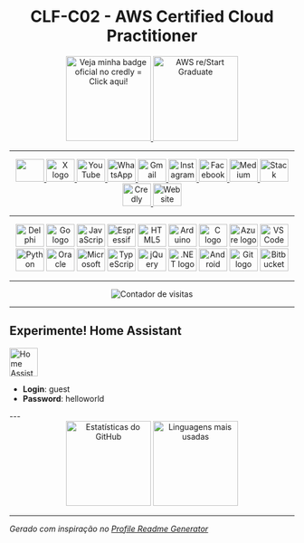 <h1 align="center">CLF-C02 - AWS Certified Cloud Practitioner</h1> 
<div align="center">
  <a href="https://www.credly.com/badges/0a41dca5-6983-464e-b940-10d063661e16/public_url" target="_blank">
    <img 
      src="https://github.com/user-attachments/assets/812cccd0-8fbc-46c6-94b3-deb8060b4e61" 
      alt="Veja minha badge oficial no credly = Click aqui!" 
      width="150"
    >
  </a>
  
  <a href="https://www.credly.com/badges/358bb56a-2611-4fc0-9bff-3b245ef47231/public_url" target="_blank">
    <img 
      src="https://github.com/user-attachments/assets/acf515c9-bd1a-4763-bbca-93b7abcf5357" 
      alt="AWS re/Start Graduate" 
      width="150"
    >
  </a>
</div>  
          
---

<div align="center">
  <a href="https://www.linkedin.com/in/andersongaitolini/" target="_blank">
    <img src="https://cdn.jsdelivr.net/gh/devicons/devicon@latest/icons/linkedin/linkedin-original.svg" width="50" height="40" />          
  </a>
  <a href="https://x.com/gaitolini/" target="_blank">
    <img src="https://simpleicons.org/icons/x.svg" width="50" height="40" alt="X logo" title="X de Anderson Gaitolini" />
  </a>
  <a href="https://www.youtube.com/@gaitolini2009" target="_blank">
    <img src="https://simpleicons.org/icons/youtube.svg" width="50" height="40" alt="YouTube logo" title="YouTube de Anderson Gaitolini" />
  </a>
  <a href="https://www.wa.link/ru0irj" target="_blank">
    <img src="https://simpleicons.org/icons/whatsapp.svg" width="50" height="40" alt="WhatsApp logo" title="WhatsApp de Anderson Gaitolini" />
  </a>
  <a href="mailto:seuemail@gmail.com?subject=Entrando%20em%20contato%20através%20do%20Github&body=Olá,%20estou%20entrando%20em%20contato%20através%20do%20link%20em%20seu%20github.">
    <img src="https://simpleicons.org/icons/gmail.svg" width="50" height="40" alt="Gmail logo" title="Enviar e-mail para Anderson Gaitolini" />
  </a>
  <a href="https://www.instagram.com/gaitolini/" target="_blank">
    <img src="https://simpleicons.org/icons/instagram.svg" width="50" height="40" alt="Instagram logo" title="Instagram de Anderson Gaitolini" />
  </a>
  <a href="https://www.facebook.com/gaitolini" target="_blank">
    <img src="https://simpleicons.org/icons/facebook.svg" width="50" height="40" alt="Facebook logo" title="Facebook de Anderson Gaitolini" />
  </a>
  <a href="https://medium.com/@gaitolini" target="_blank">
    <img src="https://simpleicons.org/icons/medium.svg" width="50" height="40" alt="Medium logo" title="Medium de Anderson Gaitolini" />
  </a>
  <a href="https://stackoverflow.com/users/3979991/anderson-gaitolini" target="_blank">
    <img src="https://simpleicons.org/icons/stackoverflow.svg" width="50" height="40" alt="Stack Overflow logo" title="Stack Overflow de Anderson Gaitolini" />
  </a>
  <a href="https://www.credly.com/users/anderson-gaitolini/badges" target="_blank">
    <img src="https://simpleicons.org/icons/credly.svg" width="50" height="40" alt="Credly logo" title="Credly de Anderson Gaitolini" />
  </a>
  <a href="https://gaitolini.com.br" target="_blank">
    <img src="https://simpleicons.org/icons/internetarchive.svg" width="50" height="40" alt="Website logo" title="Site pessoal de Anderson Gaitolini" />
  </a>
</div>

---

<div align="center">
  <img src="https://cdn-icons-png.flaticon.com/512/5968/5968252.png" width="50" height="40" alt="Delphi logo" title="Delphi" />
  <img src="https://go.dev/blog/go-brand/Go-Logo/SVG/Go-Logo_LightBlue.svg" width="50" height="40" alt="Go logo" title="Go" />
  <img src="https://cdn.jsdelivr.net/gh/devicons/devicon@latest/icons/javascript/javascript-original.svg" width="50" height="40" alt="JavaScript logo" title="JavaScript" />
  <img src="https://www.espressif.com/sites/all/themes/espressif/logo-black.svg" width="50" height="40" alt="Espressif logo" title="Espressif" />
  <img src="https://cdn.jsdelivr.net/gh/devicons/devicon@latest/icons/html5/html5-original.svg" width="50" height="40" alt="HTML5 logo" title="HTML5" />
  <img src="https://cdn.jsdelivr.net/gh/devicons/devicon@latest/icons/arduino/arduino-original.svg" width="50" height="40" alt="Arduino logo" title="Arduino" />
  <img src="https://cdn.jsdelivr.net/gh/devicons/devicon@latest/icons/c/c-original.svg" width="50" height="40" alt="C logo" title="C" />
  <img src="https://cdn.jsdelivr.net/gh/devicons/devicon@latest/icons/azure/azure-original.svg" width="50" height="40" alt="Azure logo" title="Azure" />
  <img src="https://cdn.jsdelivr.net/gh/devicons/devicon@latest/icons/vscode/vscode-original.svg" width="50" height="40" alt="VS Code logo" title="VS Code" />
  <img src="https://cdn.jsdelivr.net/gh/devicons/devicon@latest/icons/python/python-original.svg" width="50" height="40" alt="Python logo" title="Python" />
  <img src="https://cdn.jsdelivr.net/gh/devicons/devicon@latest/icons/oracle/oracle-original.svg" width="50" height="40" alt="Oracle logo" title="Oracle" />
  <img src="https://cdn.jsdelivr.net/gh/devicons/devicon@latest/icons/microsoftsqlserver/microsoftsqlserver-plain.svg" width="50" height="40" alt="Microsoft SQL Server logo" title="Microsoft SQL Server" />
  <img src="https://cdn.jsdelivr.net/gh/devicons/devicon@latest/icons/typescript/typescript-original.svg" width="50" height="40" alt="TypeScript logo" title="TypeScript" />
  <img src="https://cdn.jsdelivr.net/gh/devicons/devicon@latest/icons/jquery/jquery-original.svg" width="50" height="40" alt="jQuery logo" title="jQuery" />
  <img src="https://cdn.jsdelivr.net/gh/devicons/devicon@latest/icons/dot-net/dot-net-original.svg" width="50" height="40" alt=".NET logo" title=".NET" />
  <img src="https://cdn.jsdelivr.net/gh/devicons/devicon@latest/icons/android/android-original.svg" width="50" height="40" alt="Android logo" title="Android" />
  <img src="https://cdn.jsdelivr.net/gh/devicons/devicon@latest/icons/git/git-original.svg" width="50" height="40" alt="Git logo" title="Git" />
  <img src="https://cdn.jsdelivr.net/gh/devicons/devicon@latest/icons/bitbucket/bitbucket-original.svg" width="50" height="40" alt="Bitbucket logo" title="Bitbucket" />
</div>

---

<div align="center">
  <img src="https://profile-counter.glitch.me/Gaitolini/count.svg" alt="Contador de visitas" />
</div>

---
## Experimente! Home Assistant
<div align="left">
  <a href="https://ha.gaitolini.com.br" target="_blank">
    <img 
      src="https://github.com/user-attachments/assets/fa2a0d57-050d-4dd2-a6c7-9423df908e7a" 
      alt="Home Assistant" 
      width="50"
    >
  </a>

- **Login**: guest
- **Password**: helloworld

</div>
---

<div align="center">
  <img src="https://github-readme-stats.vercel.app/api?hide_title=true&hide_rank=false&show_icons=true&include_all_commits=true&count_private=true&disable_animations=true&theme=dracula&locale=en&hide_border=false&username=Gaitolini" height="150" alt="Estatísticas do GitHub" />
  <img src="https://github-readme-stats.vercel.app/api/top-langs?locale=pt-br&hide_title=false&layout=compact&card_width=320&langs_count=5&theme=dracula&hide_border=false&username=Gaitolini" height="150" alt="Linguagens mais usadas" />
</div>

---


*Gerado com inspiração no [Profile Readme Generator](https://github.com/maurodesouza/profile-readme-generator)*
